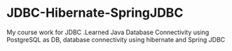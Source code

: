 # JDBC-Hibernate-SpringJDBC

My course work for JDBC .Learned Java Database Connectivity using PostgreSQL as DB, database connectivity using hibernate and Spring JDBC
